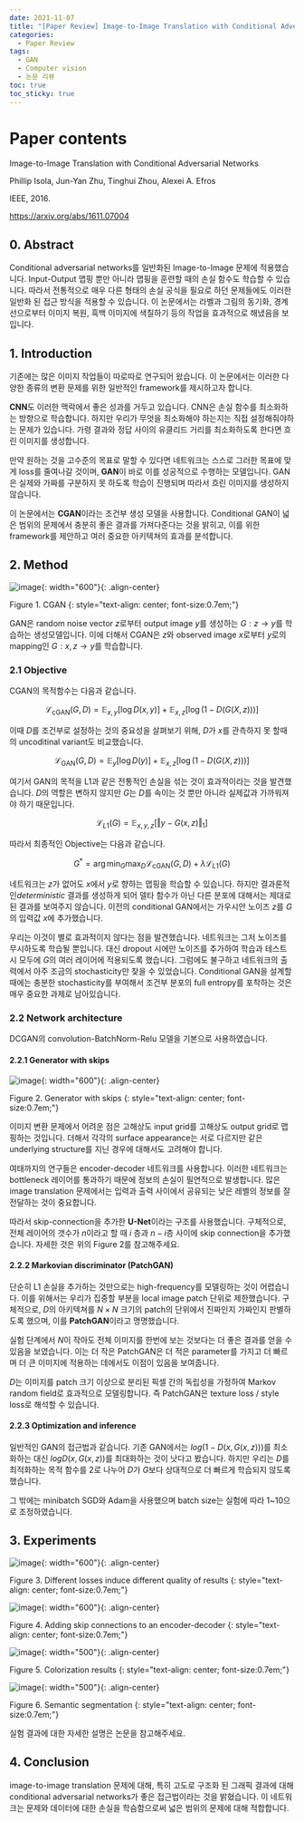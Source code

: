 ```yaml
---
date: 2021-11-07
title: "[Paper Review] Image-to-Image Translation with Conditional Adversarial Networks"
categories: 
  - Paper Review
tags: 
  - GAN
  - Computer vision
  - 논문 리뷰
toc: true  
toc_sticky: true 
---
```

# Paper contents

Image-to-Image Translation with Conditional Adversarial Networks

Phillip Isola, Jun-Yan Zhu, Tinghui Zhou, Alexei A. Efros

IEEE, 2016.

https://arxiv.org/abs/1611.07004

## 0. Abstract

Conditional adversarial networks를 일반화된 Image-to-Image 문제에 적용했습니다. Input-Output 맵핑 뿐만 아니라 맵핑을 훈련할 때의 손실 함수도 학습할 수 있습니다. 따라서 전통적으로 매우 다른 형태의 손실 공식을 필요로 하던 문제들에도 이러한 일반화 된 접근 방식을 적용할 수 있습니다. 이 논문에서는 라벨과 그림의 동기화, 경계선으로부터 이미지 복원, 흑백 이미지에 색칠하기 등의 작업을 효과적으로 해냈음을 보입니다.

## 1. Introduction

기존에는 많은 이미지 작업들이 따로따로 연구되어 왔습니다. 이 논문에서는 이러한 다양한 종류의 변환 문제를 위한 일반적인 framework를 제시하고자 합니다.

**CNN**도 이러한 맥락에서 좋은 성과를 거두고 있습니다. CNN은 손실 함수를 최소화하는 방향으로 학습합니다. 하지만 우리가 무엇을 최소화해야 하는지는 직접 설정해줘야하는 문제가 있습니다. 가령 결과와 정답 사이의 유클리드 거리를 최소화하도록 한다면 흐린 이미지를 생성합니다. 

만약 원하는 것을 고수준의 목표로 말할 수 있다면 네트워크는 스스로 그러한 목표에 맞게 loss를 줄여나갈 것이며, **GAN**이 바로 이를 성공적으로 수행하는 모델입니다. GAN은 실제와 가짜를 구분하지 못 하도록 학습이 진행되며 따라서 흐린 이미지를 생성하지 않습니다.

이 논문에서는 **CGAN**이라는 조건부 생성 모델을 사용합니다. Conditional GAN이 넓은 범위의 문제에서 충분히 좋은 결과를 가져다준다는 것을 밝히고, 이를 위한 framework를 제안하고 여러 중요한 아키텍쳐의 효과를 분석합니다.

## 2. Method

![image](https://user-images.githubusercontent.com/35906602/140651756-65cc48c8-350c-4b7b-a83d-be7d6f348c25.png){: width="600"}{: .align-center} 

Figure 1. CGAN
{: style="text-align: center; font-size:0.7em;"}

GAN은 random noise vector $z$로부터 output image $y$를 생성하는 $G : z \rightarrow y$를 학습하는 생성모델입니다. 이에 더해서 CGAN은 $z$와 observed image $x$로부터 $y$로의 mapping인 $G : x,z \rightarrow y$를 학습합니다.

### 2.1 Objective

CGAN의 목적함수는 다음과 같습니다.

$$\mathcal{L}_{\text{cGAN}}(G,D) = \mathbb{E}_{x,y}[\log D(x,y)]+\mathbb{E}_{x,z}[\log(1-D(G(X,z)))]$$

이때 $D$를 조건부로 설정하는 것의 중요성을 살펴보기 위해, $D$가 $x$를 관측하지 못 할때의 uncoditinal variant도 비교했습니다.

$$\mathcal{L}_{\text{GAN}}(G,D) = \mathbb{E}_{y}[\log D(y)]+\mathbb{E}_{x,z}[\log(1-D(G(X,z)))]$$

여기서 GAN의 목적을 L1과 같은 전통적인 손실을 섞는 것이 효과적이라는 것을 발견했습니다. $D$의 역할은 변하지 않지만 $G$는 $D$를 속이는 것 뿐만 아니라 실제값과 가까워져야 하기 때문입니다. 

$$\mathcal{L}_{L1}(G) = \mathbb{E}_{x,y,z}[\Vert y-G(x,z)\Vert_1]$$

따라서 최종적인 Objective는 다음과 같습니다.

$$G^* = \arg\min_G\max_D\mathcal{L}_{\text{cGAN}}(G,D) + \lambda\mathcal{L}_{L1}(G)$$

네트워크는 $z$가 없어도 $x$에서 $y$로 향하는 맵핑을 학습할 수 있습니다. 하지만 결과론적인*deterministic* 결과를 생성하게 되어 델타 함수가 아닌 다른 분포에 대해서는 제대로 된 결과를 보여주지 않습니다. 이전의 conditional GAN에서는 가우시안 노이즈 $z$를 $G$의 입력값 $x$에 추가했습니다. 

우리는 이것이 별로 효과적이지 않다는 점을 발견했습니다. 네트워크는 그저 노이즈를 무시하도록 학습될 뿐입니다. 대신 dropout 시에만 노이즈를 추가하여 학습과 테스트 시 모두에 $G$의 여러 레이어에 적용되도록 했습니다. 그럼에도 불구하고 네트워크의 출력에서 아주 조금의 stochasticity만 찾을 수 있었습니다. Conditional GAN을 설계할 때에는 충분한 stochasticity를 부여해서 조건부 분포의 full entropy를 포착하는 것은 매우 중요한 과제로 남아있습니다.

### 2.2 Network architecture

DCGAN의 convolution-BatchNorm-Relu 모델을 기본으로 사용하였습니다.

#### 2.2.1 Generator with skips

![image](https://user-images.githubusercontent.com/35906602/140652290-67613854-7e28-4448-b972-89750d797a06.png){: width="600"}{: .align-center} 

Figure 2. Generator with skips
{: style="text-align: center; font-size:0.7em;"}

이미지 변환 문제에서 어려운 점은 고해상도 input grid를 고해상도 output grid로 맵핑하는 것입니다. 더해서 각각의 surface appearance는 서로 다르지만 같은 underlying structure를 지닌 경우에 대해서도 고려해야 합니다.

여태까지의 연구들은 encoder-decoder 네트워크를 사용합니다. 이러한 네트워크는 bottleneck 레이어를 통과하기 때문에 정보의 손실이 필연적으로 발생합니다. 많은 image translation 문제에서는 입력과 출력 사이에서 공유되는 낮은 레벨의 정보를 잘 전달하는 것이 중요합니다. 

따라서 skip-connection을 추가한 
**U-Net**이라는 구조를 사용했습니다.   구체적으로, 전체 레이어의 갯수가 $n$이라고 할 때 $i$ 층과 $n-i$층 사이에 skip connection을 추가했습니다. 자세한 것은 위의 Figure 2를 참고해주세요.

#### 2.2.2 Markovian discriminator (PatchGAN)

단순히 L1 손실을 추가하는 것만으로는 high-frequency를 모델링하는 것이 어렵습니다. 이를 위해서는 우리가 집중할 부분을 local image patch 단위로 제한했습니다. 구체적으로, $D$의 아키텍쳐를 $N \times N$ 크기의 patch의 단위에서 진짜인지 가짜인지 판별하도록 했으며, 이를 **PatchGAN**이라고 명명했습니다. 

실험 단계에서 $N$이 작아도 전체 이미지를 한번에 보는 것보다는 더 좋은 결과를 얻을 수 있음을 보였습니다. 이는 더 작은 PatchGAN은 더 적은 parameter를 가지고 더 빠르며 더 큰 이미지에 적용하는 데에서도 이점이 있음을 보여줍니다.

$D$는 이미지를 patch 크기 이상으로 분리된 픽셀 간의 독립성을 가정하여 Markov random field로 효과적으로 모델링합니다. 즉 PatchGAN은 texture loss / style loss로 해석할 수 있습니다.

#### 2.2.3 Optimization and inference

일반적인 GAN의 접근법과 같습니다. 기존 GAN에서는 $log(1-D(x,G(x,z)))$를 최소화하는 대신 $logD(x,G(x,z))$를 최대화하는 것이 낫다고 봤습니다. 하지만 우리는 $D$를 최적화하는 목적 함수를 2로 나누어 $D$가 $G$보다 상대적으로 더 빠르게 학습되지 않도록 했습니다.

그 밖에는 minibatch SGD와 Adam을 사용했으며 batch size는 실험에 따라 1~10으로 조정하였습니다.

## 3. Experiments

![image](https://user-images.githubusercontent.com/35906602/140653123-98bebbe1-08e9-4c9f-aeaf-0570396e8dd8.png){: width="600"}{: .align-center} 

Figure 3. Different losses induce different quality of results
{: style="text-align: center; font-size:0.7em;"}

![image](https://user-images.githubusercontent.com/35906602/140653146-3af930b9-8326-4321-9c39-f6e8c0e7d166.png){: width="600"}{: .align-center} 

Figure 4. Adding skip connections to an encoder-decoder
{: style="text-align: center; font-size:0.7em;"}

![image](https://user-images.githubusercontent.com/35906602/140653170-394e377a-1789-4e94-b5cb-1b2849bccfc0.png){: width="500"}{: .align-center} 

Figure 5. Colorization results
{: style="text-align: center; font-size:0.7em;"}

![image](https://user-images.githubusercontent.com/35906602/140653188-8c598d3b-0ae7-491a-a333-457b7f94962a.png){: width="500"}{: .align-center} 

Figure 6. Semantic segmentation
{: style="text-align: center; font-size:0.7em;"}

실험 결과에 대한 자세한 설명은 논문을 참고해주세요.


## 4. Conclusion

image-to-image translation 문제에 대해, 특히 고도로 구조화 된 그래픽 결과에 대해 conditional adversarial networks가 좋은 접근법이라는 것을 밝혔습니다. 이 네트워크는 문제와 데이터에 대한 손실을 학슴함으로써 넓은 범위의 문제에 대해 적합합니다.